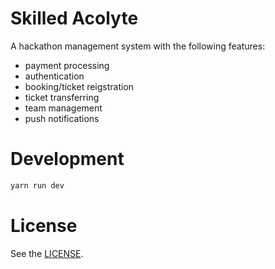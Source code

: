 # Skilled Acolyte
A hackathon management system with the following features:
* payment processing
* authentication
* booking/ticket reigstration
* ticket transferring
* team management
* push notifications

# Development
```Bash
yarn run dev
```

# License
See the [LICENSE](LICENSE.md).

